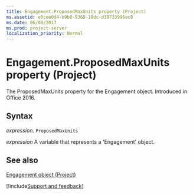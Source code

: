 ```yaml
---
title: Engagement.ProposedMaxUnits property (Project)
ms.assetid: e0cee0d4-b9b8-9368-18dc-d39733996ec8
ms.date: 06/08/2017
ms.prod: project-server
localization_priority: Normal
---
```



# Engagement.ProposedMaxUnits property (Project)

The ProposedMaxUnits property for the Engagement object. Introduced in Office 2016.


## Syntax

_expression_. `ProposedMaxUnits`

_expression_ A variable that represents a 'Engagement' object.


## See also


[Engagement object (Project)](Project.engagement.md)

[!include[Support and feedback](~/includes/feedback-boilerplate.md)]